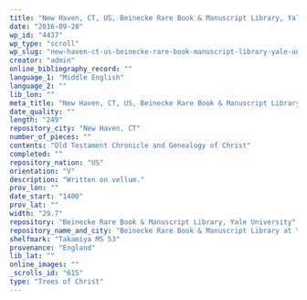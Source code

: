 ```yaml
---
title: "New Haven, CT, US, Beinecke Rare Book & Manuscript Library, Yale University, Takamiya MS 53"
date: "2016-09-28"
wp_id: "4437"
wp_type: "scroll"
wp_slug: "new-haven-ct-us-beinecke-rare-book-manuscript-library-yale-university-takamiya-ms-53"
creator: "admin"
online_bibliography_record: ""
language_1: "Middle English"
language_2: ""
lib_lon: ""
meta_title: "New Haven, CT, US, Beinecke Rare Book & Manuscript Library, Yale University, Takamiya MS 53"
date_quality: ""
length: "249"
repository_city: "New Haven, CT"
number_of_pieces: ""
contents: "Old Testament Chronicle and Genealogy of Christ"
completed: ""
repository_nation: "US"
orientation: "V"
description: "Written on vellum."
prov_lon: ""
date_start: "1400"
prov_lat: ""
width: "29.7"
repository: "Beinecke Rare Book & Manuscript Library, Yale University"
repository_name_and_city: "Beinecke Rare Book & Manuscript Library at Yale University, New Haven CT US"
shelfmark: "Takamiya MS 53"
provenance: "England"
lib_lat: ""
online_images: ""
_scrolls_id: "615"
type: "Trees of Christ"
---
```



